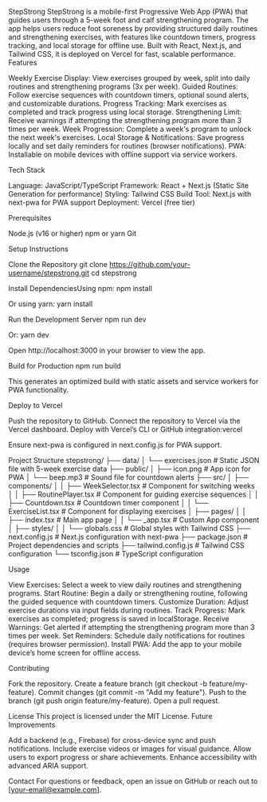 StepStrong
StepStrong is a mobile-first Progressive Web App (PWA) that guides users through a 5-week foot and calf strengthening program. The app helps users reduce foot soreness by providing structured daily routines and strengthening exercises, with features like countdown timers, progress tracking, and local storage for offline use. Built with React, Next.js, and Tailwind CSS, it is deployed on Vercel for fast, scalable performance.
Features

Weekly Exercise Display: View exercises grouped by week, split into daily routines and strengthening programs (3x per week).
Guided Routines: Follow exercise sequences with countdown timers, optional sound alerts, and customizable durations.
Progress Tracking: Mark exercises as completed and track progress using local storage.
Strengthening Limit: Receive warnings if attempting the strengthening program more than 3 times per week.
Week Progression: Complete a week's program to unlock the next week's exercises.
Local Storage & Notifications: Save progress locally and set daily reminders for routines (browser notifications).
PWA: Installable on mobile devices with offline support via service workers.

Tech Stack

Language: JavaScript/TypeScript
Framework: React + Next.js (Static Site Generation for performance)
Styling: Tailwind CSS
Build Tool: Next.js with next-pwa for PWA support
Deployment: Vercel (free tier)

Prerequisites

Node.js (v16 or higher)
npm or yarn
Git

Setup Instructions

Clone the Repository
git clone https://github.com/your-username/stepstrong.git
cd stepstrong


Install DependenciesUsing npm:
npm install

Or using yarn:
yarn install


Run the Development Server
npm run dev

Or:
yarn dev

Open http://localhost:3000 in your browser to view the app.

Build for Production
npm run build

This generates an optimized build with static assets and service workers for PWA functionality.

Deploy to Vercel

Push the repository to GitHub.
Connect the repository to Vercel via the Vercel dashboard.
Deploy with Vercel’s CLI or GitHub integration:vercel


Ensure next-pwa is configured in next.config.js for PWA support.



Project Structure
stepstrong/
├── data/
│   └── exercises.json           # Static JSON file with 5-week exercise data
├── public/
│   ├── icon.png                # App icon for PWA
│   └── beep.mp3                # Sound file for countdown alerts
├── src/
│   ├── components/
│   │   ├── WeekSelector.tsx    # Component for switching weeks
│   │   ├── RoutinePlayer.tsx   # Component for guiding exercise sequences
│   │   ├── Countdown.tsx       # Countdown timer component
│   │   └── ExerciseList.tsx    # Component for displaying exercises
│   ├── pages/
│   │   ├── index.tsx           # Main app page
│   │   └── _app.tsx            # Custom App component
│   ├── styles/
│   │   └── globals.css         # Global styles with Tailwind CSS
├── next.config.js              # Next.js configuration with next-pwa
├── package.json                # Project dependencies and scripts
├── tailwind.config.js          # Tailwind CSS configuration
└── tsconfig.json               # TypeScript configuration

Usage

View Exercises: Select a week to view daily routines and strengthening programs.
Start Routine: Begin a daily or strengthening routine, following the guided sequence with countdown timers.
Customize Duration: Adjust exercise durations via input fields during routines.
Track Progress: Mark exercises as completed; progress is saved in localStorage.
Receive Warnings: Get alerted if attempting the strengthening program more than 3 times per week.
Set Reminders: Schedule daily notifications for routines (requires browser permission).
Install PWA: Add the app to your mobile device’s home screen for offline access.

Contributing

Fork the repository.
Create a feature branch (git checkout -b feature/my-feature).
Commit changes (git commit -m "Add my feature").
Push to the branch (git push origin feature/my-feature).
Open a pull request.

License
This project is licensed under the MIT License.
Future Improvements

Add a backend (e.g., Firebase) for cross-device sync and push notifications.
Include exercise videos or images for visual guidance.
Allow users to export progress or share achievements.
Enhance accessibility with advanced ARIA support.

Contact
For questions or feedback, open an issue on GitHub or reach out to [your-email@example.com].
